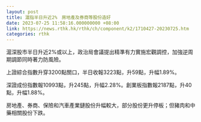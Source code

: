 ```yaml
---
layout: post
title: 滬指半日升近2%　房地產及券商等股份造好
date: 2023-07-25 11:58:16.000000000 +08:00
link: https://news.rthk.hk/rthk/ch/component/k2/1710427-20230725.htm
categories: rthk
---
```


滬深股市半日升近2%或以上，政治局會議提出精準有力實施宏觀調控，加強逆周期調節同時著力防風險。

上證綜合指數升穿3200點關口，半日收報3223點，升59點，升幅1.89%。

深證成份指數報10993點，升245點，升幅2.28%。創業板指數報2187點，升40點，升幅1.88%。

房地產、券商、保險和汽車產業鏈股份升幅較大，部分股份更升停板；但豬肉和中藥相關股份下跌。

